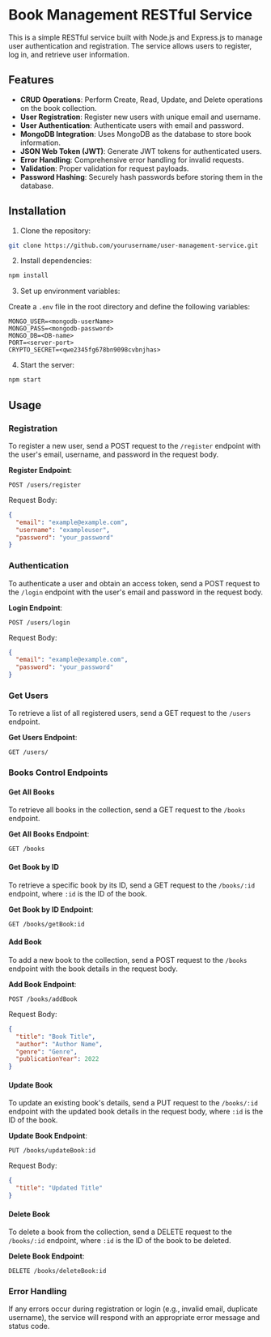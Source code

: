 # Book Management RESTful Service

This is a simple RESTful service built with Node.js and Express.js to manage user authentication and registration. The service allows users to register, log in, and retrieve user information.

## Features

- **CRUD Operations**: Perform Create, Read, Update, and Delete operations on the book collection.
- **User Registration**: Register new users with unique email and username.
- **User Authentication**: Authenticate users with email and password.
- **MongoDB Integration**: Uses MongoDB as the database to store book information.
- **JSON Web Token (JWT)**: Generate JWT tokens for authenticated users.
- **Error Handling**: Comprehensive error handling for invalid requests.
- **Validation**: Proper validation for request payloads.
- **Password Hashing**: Securely hash passwords before storing them in the database.

## Installation

1. Clone the repository:

```bash
git clone https://github.com/yourusername/user-management-service.git
```

2. Install dependencies:

```bash
npm install
```

3. Set up environment variables:

Create a `.env` file in the root directory and define the following variables:

```
MONGO_USER=<mongodb-userName>
MONGO_PASS=<mongodb-password>
MONGO_DB=<DB-name>
PORT=<server-port>
CRYPTO_SECRET=<qwe2345fg678bn9098cvbnjhas>
```

4. Start the server:

```bash
npm start
```

## Usage

### Registration

To register a new user, send a POST request to the `/register` endpoint with the user's email, username, and password in the request body.

**Register Endpoint**:

```
POST /users/register
```

Request Body:
```json
{
  "email": "example@example.com",
  "username": "exampleuser",
  "password": "your_password"
}
```

### Authentication

To authenticate a user and obtain an access token, send a POST request to the `/login` endpoint with the user's email and password in the request body.

**Login Endpoint**:

```
POST /users/login
```

Request Body:
```json
{
  "email": "example@example.com",
  "password": "your_password"
}
```

### Get Users

To retrieve a list of all registered users, send a GET request to the `/users` endpoint.

**Get Users Endpoint**:

```
GET /users/
```

### Books Control Endpoints

#### Get All Books

To retrieve all books in the collection, send a GET request to the `/books` endpoint.

**Get All Books Endpoint**:

```
GET /books
```

#### Get Book by ID

To retrieve a specific book by its ID, send a GET request to the `/books/:id` endpoint, where `:id` is the ID of the book.

**Get Book by ID Endpoint**:

```
GET /books/getBook:id
```

#### Add Book

To add a new book to the collection, send a POST request to the `/books` endpoint with the book details in the request body.

**Add Book Endpoint**:

```
POST /books/addBook
```

Request Body:
```json
{
  "title": "Book Title",
  "author": "Author Name",
  "genre": "Genre",
  "publicationYear": 2022
}
```

#### Update Book

To update an existing book's details, send a PUT request to the `/books/:id` endpoint with the updated book details in the request body, where `:id` is the ID of the book.

**Update Book Endpoint**:

```
PUT /books/updateBook:id
```

Request Body:
```json
{
  "title": "Updated Title"
}
```

#### Delete Book

To delete a book from the collection, send a DELETE request to the `/books/:id` endpoint, where `:id` is the ID of the book to be deleted.

**Delete Book Endpoint**:

```
DELETE /books/deleteBook:id
```

### Error Handling

If any errors occur during registration or login (e.g., invalid email, duplicate username), the service will respond with an appropriate error message and status code.
